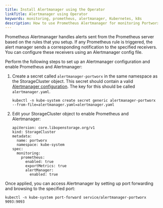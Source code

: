 ```yaml
---
title: Install Alertmanager using the Operator
linkTitle: Alertmanager using Operator
keywords: monitoring, prometheus, alertmanager, Kubernetes, k8s
description: How to use Prometheus Alertmanager for monitoring Portworx on Kubernetes
---
```


Prometheus Alertmanager handles alerts sent from the Prometheus server based on the rules that you setup. If any Prometheus rule is triggered, the alert manager sends a corresponding notification to the specified receivers. You can configure these receivers using an Alertmanager config file.

Perform the following steps to set up an Alertmanager configuration and enable Prometheus and Alertmanager:

1. Create a secret called `alertmanager-portworx` in the same namespace as the StorageCluster object. This secret should contain a valid [Alertmanager configuration](https://prometheus.io/docs/alerting/latest/configuration/). The key for this should be called `alertmanager.yaml`. 

    ```text
    kubectl -n kube-system create secret generic alertmanager-portworx --from-file=alertmanager.yaml=alertmanager.yaml
    ```
2. Edit your StorageCluster object to enable Prometheus and Alertmanager:
   
   ```text
   apiVersion: core.libopenstorage.org/v1
   kind: StorageCluster
   metadata:
     name: portworx
     namespace: kube-system
   spec:
     monitoring:
       prometheus:
         enabled: true
         exportMetrics: true
         alertManager:
           enabled: true
    ```

Once applied, you can access Alertmanager by setting up port forwarding and browsing to the specified port:

```text
kubectl -n kube-system port-forward service/alertmanager-portworx 9093:9093
```
